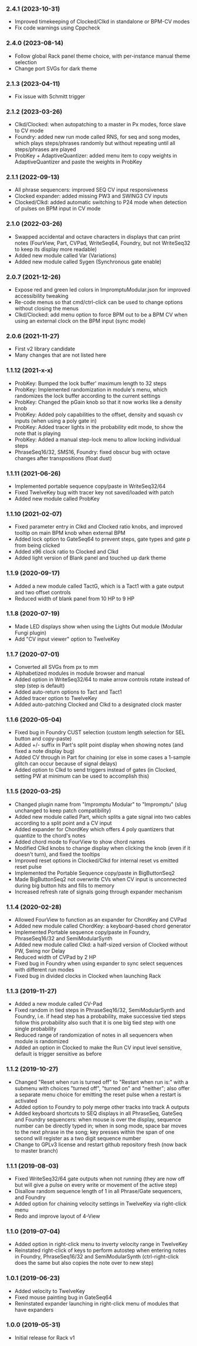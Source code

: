 ### 2.4.1 (2023-10-31)

- Improved timekeeping of Clocked/Clkd in standalone or BPM-CV modes
- Fix code warnings using Cppcheck


### 2.4.0 (2023-08-14)

- Follow global Rack panel theme choice, with per-instance manual theme selection
- Change port SVGs for dark theme


### 2.1.3 (2023-04-11)

- Fix issue with Schmitt trigger


### 2.1.2 (2023-03-26)

- Clkd/Clocked: when autopatching to a master in Px modes, force slave to CV mode
- Foundry: added new run mode called RNS, for seq and song modes, which plays steps/phrases randomly but without repeating until all steps/phrases are played
- ProbKey + AdaptiveQuantizer: added menu item to copy weights in AdaptiveQuantizer and paste the weights in ProbKey


### 2.1.1 (2022-09-13)

- All phrase sequencers: improved SEQ CV input responsiveness
- Clocked expander: added missing PW3 and SWING3 CV inputs
- Clocked/Clkd: added automatic switching to P24 mode when detection of pulses on BPM input in CV mode


### 2.1.0 (2022-03-26)

- Swapped accidental and octave characters in displays that can print notes (FourView, Part, CVPad, WriteSeq64, Foundry, but not WriteSeq32 to keep its display more readable)
- Added new module called Var (Variations)
- Added new module called Sygen (Synchronous gate enable)


### 2.0.7 (2021-12-26)

- Expose red and green led colors in ImpromptuModular.json for improved accessibility tweaking
- Re-code menus so that cmd/ctrl-click can be used to change options without closing the menus
- Clkd/Clocked: add menu option to force BPM out to be a BPM CV when using an external clock on the BPM input (sync mode)


### 2.0.6 (2021-11-27)

- First v2 library candidate
- Many changes that are not listed here


### 1.1.12 (2021-x-x)

- ProbKey: Bumped the lock buffer' maximum length to 32 steps
- ProbKey: Implemented randomization in module's menu, which randomizes the lock buffer according to the current settings
- ProbKey: Changed the pGain knob so that it now works like a density knob
- ProbKey: Added poly capabilities to the offset, density and squash cv inputs (when using a poly gate in)
- ProbKey: Added tracer lights in the probability edit mode, to show the note that is playing
- ProbKey: Added a manual step-lock menu to allow locking individual steps
- PhraseSeq16/32, SMS16, Foundry: fixed obscur bug with octave changes after transpositions (float dust)


### 1.1.11 (2021-06-26)

- Implemented portable sequence copy/paste in WriteSeq32/64
- Fixed TwelveKey bug with tracer key not saved/loaded with patch
- Added new module called ProbKey


### 1.1.10 (2021-02-07)

- Fixed parameter entry in Clkd and Clocked ratio knobs, and improved tooltip on main BPM knob when external BPM
- Added lock option to GateSeq64 to prevent steps, gate types and gate p from being clicked
- Added x96 clock ratio to Clocked and Clkd
- Added light version of Blank panel and touched up dark theme


### 1.1.9 (2020-09-17)

- Added a new module called TactG, which is a Tact1 with a gate output and two offset controls
- Reduced width of blank panel from 10 HP to 9 HP


### 1.1.8 (2020-07-19)

- Made LED displays show when using the Lights Out module (Modular Fungi plugin)
- Add "CV input viewer" option to TwelveKey


### 1.1.7 (2020-07-01)

- Converted all SVGs from px to mm
- Alphabetized modules in module browser and manual
- Added option in WriteSeq32/64 to make arrow controls rotate instead of step (step is default)
- Added auto-return options to Tact and Tact1
- Added tracer option to TwelveKey
- Added auto-patching Clocked and Clkd to a designated clock master


### 1.1.6 (2020-05-04)

- Fixed bug in Foundry CUST selection (custom length selection for SEL button and copy-paste)
- Added +/- suffix in Part's split point display when showing notes (and fixed a note display bug)
- Added CV through in Part for chaining (or else in some cases a 1-sample glitch can occur because of signal delays)
- Added option to Clkd to send triggers instead of gates (in Clocked, setting PW at minimum can be used to accomplish this)


### 1.1.5 (2020-03-25)

- Changed plugin name from "Impromptu Modular" to "Impromptu" (slug unchanged to keep patch compatibility)
- Added new module called Part, which splits a gate signal into two cables according to a split point and a CV input
- Added expander for ChordKey which offers 4 poly quantizers that quantize to the chord's notes
- Added chord mode to FourView to show chord names
- Modified Clkd knobs to change display when clicking the knob (even if it doesn't turn), and fixed the tooltips
- Improved reset options in Clocked/Clkd for internal reset vs emitted reset pulse
- Implemented the Portable Sequence copy/paste in BigButtonSeq2
- Made BigButtonSeq2 not overwrite CVs when CV input is unconnected during big button hits and fills to memory
- Increased refresh rate of signals going through expander mechanism


### 1.1.4 (2020-02-28)

- Allowed FourView to function as an expander for ChordKey and CVPad
- Added new module called ChordKey: a keyboard-based chord generator 
- Implemented Portable sequence copy/paste in Foundry, PhraseSeq16/32 and SemiModularSynth
- Added new module called Clkd: a half-sized version of Clocked without PW, Swing nor Delay
- Reduced width of CVPad by 2 HP
- Fixed bug in Foundry when using expander to sync select sequences with different run modes
- Fixed bug in divided clocks in Clocked when launching Rack


### 1.1.3 (2019-11-27)

- Added a new module called CV-Pad
- Fixed random in tied steps in PhraseSeq16/32, SemiModularSynth and Foundry, i.e. if head step has a probability, make successive tied steps follow this probability also such that it is one big tied step with one single probability
- Reduced range of randomization of notes in all sequencers when module is randomized
- Added an option in Clocked to make the Run CV input level sensitive, default is trigger sensitive as before


### 1.1.2 (2019-10-27)

- Changed "Reset when run is turned off" to "Restart when run is:" with a submenu with choices "turned off", "turned on" and "neither"; also offer a separate menu choice for emitting the reset pulse when a restart is activated
- Added option to Foundry to poly merge other tracks into track A outputs
- Added keyboard shortcuts to SEQ displays in all PhraseSeq, GateSeq and Foundry sequencers: when mouse is over the display, sequence number can be directly typed in; when in song mode, space bar moves to the next phrase in the song; key presses within the span of one second will register as a two digit sequence number
- Change to GPLv3 license and restart github repository fresh (now back to master branch)


### 1.1.1 (2019-08-03)

- Fixed WriteSeq32/64 gate outputs when not running (they are now off but will give a pulse on every write or movement of the active step)
- Disallow random sequence length of 1 in all Phrase/Gate sequencers, and Foundry
- Added option for chaining velocity settings in TwelveKey via right-click menu
- Redo and improve layout of 4-View


### 1.1.0 (2019-07-04)

- Added option in right-click menu to inverty velocity range in TwelveKey
- Reinstated right-click of keys to perform autostep when entering notes in Foundry, PhraseSeq16/32 and SemiModularSynth (ctrl-right-click does the same but also copies the note over to new step)


### 1.0.1 (2019-06-23)

- Added velocity to TwelveKey
- Fixed mouse painting bug in GateSeq64
- Reninstated expander launching in right-click menu of modules that have expanders


### 1.0.0 (2019-05-31)

- Initial release for Rack v1
